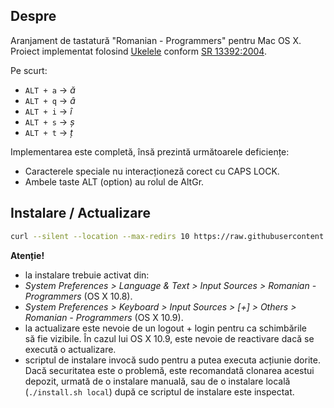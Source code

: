## Despre

Aranjament de tastatură "Romanian - Programmers" pentru Mac OS X. Proiect implementat folosind [Ukelele](http://scripts.sil.org/cms/scripts/page.php?site_id=nrsi&id=ukelele) conform [SR 13392:2004](http://www.secarica.ro/kbdro_help_romanian_standard_ro.pdf).

Pe scurt:

* `ALT + a` &rarr; _ă_
* `ALT + q` &rarr; _â_
* `ALT + i` &rarr; _î_
* `ALT + s` &rarr; _ș_
* `ALT + t` &rarr; _ț_

Implementarea este completă, însă prezintă următoarele deficiențe:

 * Caracterele speciale nu interacționeză corect cu CAPS LOCK.
 * Ambele taste ALT (option) au rolul de AltGr.

## Instalare / Actualizare

```bash
curl --silent --location --max-redirs 10 https://raw.githubusercontent.com/SaltwaterC/romanian-programmers-mac/master/install.sh --output "/tmp/rpm-install.sh" && bash "/tmp/rpm-install.sh" && rm -f "/tmp/rpm-install.sh"
```

**Atenție!**

 * la instalare trebuie activat din:
  * *System Preferences > Language & Text > Input Sources > Romanian - Programmers* (OS X 10.8).
  * *System Preferences > Keyboard > Input Sources > [+] > Others > Romanian - Programmers* (OS X 10.9).
 * la actualizare este nevoie de un logout + login pentru ca schimbările să fie vizibile. În cazul lui OS X 10.9, este nevoie de reactivare dacă se execută o actualizare.
 * scriptul de instalare invocă sudo pentru a putea executa acțiunie dorite. Dacă securitatea este o problemă, este recomandată clonarea acestui depozit, urmată de o instalare manuală, sau de o instalare locală (`./install.sh local`) după ce scriptul de instalare este inspectat.
